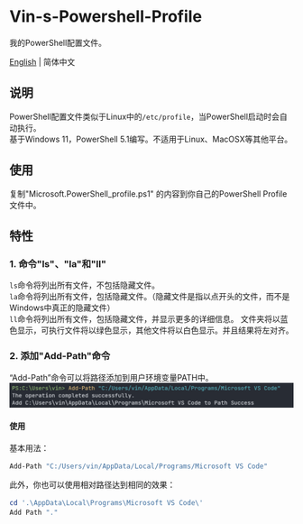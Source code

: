 # Vin-s-Powershell-Profile
我的PowerShell配置文件。

[English](README.md) | 简体中文

## 说明
PowerShell配置文件类似于Linux中的`/etc/profile`，当PowerShell启动时会自动执行。  
基于Windows 11，PowerShell 5.1编写。不适用于Linux、MacOSX等其他平台。



## 使用
复制"Microsoft.PowerShell_profile.ps1" 的内容到你自己的PowerShell Profile文件中。

## 特性
### 1. 命令"ls"、"la"和"ll"
`ls`命令将列出所有文件，不包括隐藏文件。  
`la`命令将列出所有文件，包括隐藏文件。（隐藏文件是指以点开头的文件，而不是Windows中真正的隐藏文件）  
`ll`命令将列出所有文件，包括隐藏文件，并显示更多的详细信息。
文件夹将以蓝色显示，可执行文件将以绿色显示，其他文件将以白色显示。并且结果将左对齐。  

### 2. 添加"Add-Path"命令
“Add-Path”命令可以将路径添加到用户环境变量PATH中。
![Add-Path](./img/Add-Path.png)

#### 使用
基本用法：
```powershell
Add-Path "C:/Users/vin/AppData/Local/Programs/Microsoft VS Code"
```
此外，你也可以使用相对路径达到相同的效果：
```powershell
cd '.\AppData\Local\Programs\Microsoft VS Code\'
Add Path "."
```
